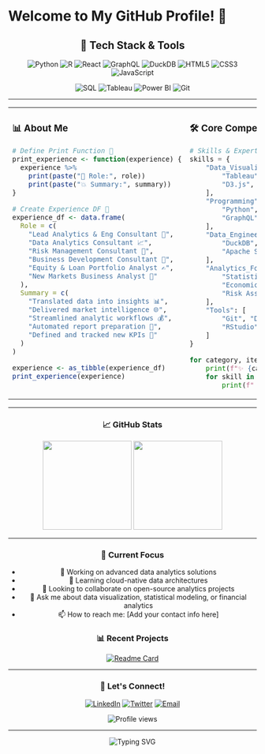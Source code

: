 # Welcome to My GitHub Profile! 👋

<div align="center">
  
  ## 🚀 Tech Stack & Tools
  
  ![Python](https://img.shields.io/badge/Python-3776AB?style=for-the-badge&logo=python&logoColor=white)
  ![R](https://img.shields.io/badge/R-276DC3?style=for-the-badge&logo=r&logoColor=white)
  ![React](https://img.shields.io/badge/React-20232A?style=for-the-badge&logo=react&logoColor=61DAFB)
  ![GraphQL](https://img.shields.io/badge/GraphQL-E10098?style=for-the-badge&logo=graphql&logoColor=white)
  ![DuckDB](https://img.shields.io/badge/DuckDB-FFF000?style=for-the-badge&logo=duckdb&logoColor=black)
  ![HTML5](https://img.shields.io/badge/HTML5-E34C26?style=for-the-badge&logo=html5&logoColor=white)
  ![CSS3](https://img.shields.io/badge/CSS3-1572B6?style=for-the-badge&logo=css3&logoColor=white)
  ![JavaScript](https://img.shields.io/badge/JavaScript-F7DF1E?style=for-the-badge&logo=javascript&logoColor=black)
  
  ![SQL](https://img.shields.io/badge/SQL-4479A1?style=for-the-badge&logo=postgresql&logoColor=white)
  ![Tableau](https://img.shields.io/badge/Tableau-E97627?style=for-the-badge&logo=tableau&logoColor=white)
  ![Power BI](https://img.shields.io/badge/Power_BI-F2C811?style=for-the-badge&logo=powerbi&logoColor=black)
  ![Git](https://img.shields.io/badge/Git-F05032?style=for-the-badge&logo=git&logoColor=white)

</div>

---

<table>
<tr>
<td width="50%" valign="top">

### 📊 About Me

```r
# Define Print Function 🔹
print_experience <- function(experience) {
  experience %>%
    print(paste("🚀 Role:", role))
    print(paste("💥 Summary:", summary))
}

# Create Experience DF 🔹
experience_df <- data.frame(
  Role = c(
    "Lead Analytics & Eng Consultant 🔨",
    "Data Analytics Consultant 📈",
    "Risk Management Consultant 🌾",
    "Business Development Consultant 💼",
    "Equity & Loan Portfolio Analyst ✍",
    "New Markets Business Analyst 🔋"
  ),
  Summary = c(
    "Translated data into insights 📊",
    "Delivered market intelligence 🌐",
    "Streamlined analytic workflows 💰",
    "Automated report preparation 📑",
    "Defined and tracked new KPIs 🎯"
  )
)

experience <- as_tibble(experience_df)
print_experience(experience)
```

</td>
<td width="50%" valign="top">

### 🛠️ Core Competencies

```python
# Skills & Expertise 
skills = {
    "Data_Visualization": [
        "Tableau", "Power BI", "Plotly", 
        "D3.js", "Matplotlib", "ggplot2"
    ],
    "Programming": [
        "Python", "R", "SQL", "JavaScript",
        "GraphQL", "HTML/CSS"
    ],
    "Data_Engineering": [
        "DuckDB", "PostgreSQL", "MongoDB",
        "Apache Spark", "ETL Pipelines"
    ],
    "Analytics_Focus": [
        "Statistical Analysis", "Machine Learning",
        "Economic Modeling", "Marketing Analytics",
        "Risk Assessment", "Portfolio Analysis"
    ],
    "Tools": [
        "Git", "Docker", "AWS", "Jupyter",
        "RStudio", "VS Code"
    ]
}

for category, items in skills.items():
    print(f"✨ {category.replace('_', ' ')}:")
    for skill in items:
        print(f"   • {skill}")
```

</td>
</tr>
</table>

---

<div align="center">

### 📈 GitHub Stats

<img height="180em" src="https://github-readme-stats.vercel.app/api?username=kayaozkur&show_icons=true&theme=tokyonight&include_all_commits=true&count_private=true"/>
<img height="180em" src="https://github-readme-stats.vercel.app/api/top-langs/?username=kayaozkur&layout=compact&langs_count=8&theme=tokyonight"/>

</div>

---

<div align="center">

### 🎯 Current Focus

- 🔭 Working on advanced data analytics solutions
- 🌱 Learning cloud-native data architectures
- 👯 Looking to collaborate on open-source analytics projects
- 💬 Ask me about data visualization, statistical modeling, or financial analytics
- 📫 How to reach me: [Add your contact info here]

### 📊 Recent Projects

[![Readme Card](https://github-readme-stats.vercel.app/api/pin/?username=kayaozkur&repo=kayaozkur&theme=tokyonight)](https://github.com/kayaozkur/kayaozkur)

</div>

---

<div align="center">
  
  ### 🌟 Let's Connect!
  
  [![LinkedIn](https://img.shields.io/badge/LinkedIn-0077B5?style=for-the-badge&logo=linkedin&logoColor=white)](https://linkedin.com/in/yourusername)
  [![Twitter](https://img.shields.io/badge/Twitter-1DA1F2?style=for-the-badge&logo=twitter&logoColor=white)](https://twitter.com/yourusername)
  [![Email](https://img.shields.io/badge/Email-D14836?style=for-the-badge&logo=gmail&logoColor=white)](mailto:your.email@example.com)
  
  <img src="https://komarev.com/ghpvc/?username=kayaozkur&style=flat-square&color=blue" alt="Profile views"/>
  
</div>

---

<div align="center">
  <img src="https://readme-typing-svg.demolab.com?font=Fira+Code&pause=1000&color=58A6FF&center=true&vCenter=true&width=435&lines=Thanks+for+visiting!+✨;Happy+coding!+🚀" alt="Typing SVG" />
</div>
